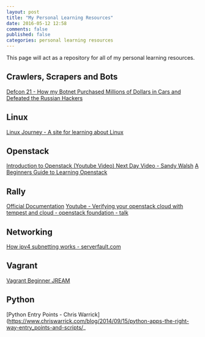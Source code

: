 ```yaml
---
layout: post
title: "My Personal Learning Resources"
date: 2016-05-12 12:58
comments: false
published: false
categories: personal learning resources
---
```


This page will act as a repository for all of my personal learning resources.

## Crawlers, Scrapers and Bots
[Defcon 21 - How my Botnet Purchased Millions of Dollars in Cars and Defeated the Russian Hackers](https://www.youtube.com/watch?v=sgz5dutPF8M)

## Linux
[Linux Journey - A site for learning about Linux](https://linuxjourney.com/)

## Openstack
[Introduction to Openstack (Youtube Video) Next Day Video - Sandy Walsh](https://www.youtube.com/watch?v=bCsw2kkIWyw)
[A Beginners Guide to Learning Openstack](https://opensource.com/business/14/2/openstack-beginners-guide)

## Rally
[Official Documentation](http://rally.readthedocs.io/en/latest/tutorial/step_5_task_templates.html)
[Youtube - Verifying your openstack cloud with tempest and cloud - openstack foundation - talk](https://www.youtube.com/watch?v=B6S3RFjzMWk)

## Networking
[How ipv4 subnetting works - serverfault.com](http://serverfault.com/questions/49765/how-does-ipv4-subnetting-work)

## Vagrant
[Vagrant Beginner JREAM](https://www.youtube.com/watch?v=ZGUEjZckijA)

## Python
[Python Entry Points - Chris Warrick](https://www.chriswarrick.com/blog/2014/09/15/python-apps-the-right-way-entry_points-and-scripts/_


